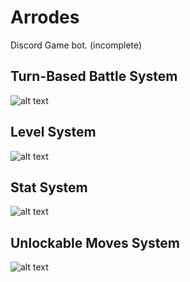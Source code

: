 # Arrodes
Discord Game bot. (incomplete)

<h2> Turn-Based Battle System </h2>

![alt text](https://cdn.discordapp.com/attachments/790677936431693864/816895321396215848/1.png)

<h2> Level System </h2>

![alt text](https://cdn.discordapp.com/attachments/790677936431693864/816895327566299166/2.png)

<h2> Stat System </h2>

![alt text](https://cdn.discordapp.com/attachments/790677936431693864/816895328682377249/3.png)

<h2> Unlockable Moves System </h2>

![alt text](https://cdn.discordapp.com/attachments/790677936431693864/816895329920221184/4.png)
